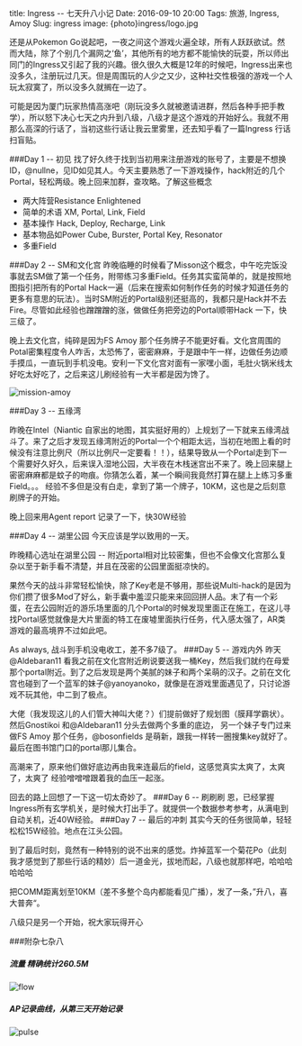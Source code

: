 title: Ingress -- 七天升八小记
Date: 2016-09-10 20:00
Tags: 旅游, Ingress, Amoy
Slug: ingress
image: {photo}ingress/logo.jpg


还是从Pokemon Go说起吧，一夜之间这个游戏火遍全球，所有人跃跃欲试。然而大陆，除了个别几个漏网之‘鱼’，其他所有的地方都不能愉快的玩耍，所以师出同门的Ingress又引起了我的兴趣。很久很久大概是12年的时候吧，Ingress出来也没多久，注册玩过几天。但是周围玩的人少之又少，这种社交性极强的游戏一个人玩太寂寞了，所以没多久就搁在一边了。

可能是因为厦门玩家热情高涨吧（刚玩没多久就被邀请进群，然后各种手把手教学），所以怒下决心七天之内升到八级，八级才是这个游戏的开始好么。我就不用那么高深的行话了，当初这些行话让我云里雾里，还去知乎看了一篇Ingress 行话扫盲贴。

###Day 1 -- 初见
找了好久终于找到当初用来注册游戏的账号了，主要是不想换ID，@nullne，见ID如见其人。今天主要熟悉了一下游戏操作，hack附近的几个Portal，轻松两级。晚上回来加群，查攻略。了解这些概念

- 两大阵营Resistance Enlightened
- 简单的术语 XM, Portal, Link, Field
- 基本操作 Hack, Deploy, Recharge, Link
- 基本物品如Power Cube, Burster, Portal Key, Resonator
- 多重Field

###Day 2 -- SM和文化宫
昨晚临睡的时候看了Misson这个概念，中午吃完饭没事就去SM做了第一个任务，附带练习多重Field。任务其实蛮简单的，就是按照地图指引把所有的Portal Hack一遍（后来在搜索如何制作任务的时候才知道任务的更多有意思的玩法）。当时SM附近的Portal级别还挺高的，我都只是Hack并不去Fire。尽管如此经验也蹭蹭蹭的涨，做做任务把旁边的Portal顺带Hack 一下，快三级了。

晚上去文化宫，纯碎是因为FS Amoy 那个任务牌子不能更好看。文化宫周围的Potal密集程度令人咋舌，太恐怖了，密密麻麻，于是跟中午一样，边做任务边顺手摸瓜，一直玩到手机没电。安利一下文化宫对面有一家嘿小面，毛肚火锅米线太好吃太好吃了，之后来这儿刷经验有一大半都是因为馋了。

![mission-amoy]({photo}ingress/mission-amoy.png)

###Day 3 -- 五缘湾

昨晚在Intel（Niantic 自家出的地图，其实挺好用的）上规划了一下就来五缘湾战斗了。来了之后才发现五缘湾附近的Portal一个个相距太远，当初在地图上看的时候没有注意比例尺（所以比例尺一定要看！！），结果导致从一个Portal走到下一个需要好久好久，后来误入湿地公园，大半夜在木栈迷宫出不来了。晚上回来腿上密密麻麻都是蚊子的吻痕。你猜怎么着，某一个瞬间我竟然打算在腿上上练习多重Field。。。
经验不多但是没有白走，拿到了第一个牌子，10KM，这也是之后刻意刷牌子的开始。

晚上回来用Agent report 记录了一下，快30W经验

###Day 4 -- 湖里公园
今天应该是学以致用的一天。

昨晚精心选址在湖里公园 -- 附近portal相对比较密集，但也不会像文化宫那么复杂以至于新手看不清楚，并且在茂密的公园里面挺凉快的。

果然今天的战斗非常轻松愉快，除了Key老是不够用，那些说Multi-hack的是因为你们攒了很多Mod了好么，新手囊中羞涩只能来来回回拼人品。末了有一个彩蛋，在去公园附近的游乐场里面的几个Portal的时候发现里面正在施工，在这儿寻找Portal感觉就像是大片里面的特工在废墟里面执行任务，代入感太强了，AR类游戏的最高境界不过如此吧。

As always, 战斗到手机没电收工，差不多7级了。
###Day 5 -- 游戏内外
昨天@Aldebaran11  看我之前在文化宫附近刷说要送我一桶Key，然后我们就约在母爱那个portal附近。到了之后发现是两个美腻的妹子和两个呆萌的汉子。之前在文化宫也碰到了一个蓝军的妹子@yanoyanoko，就像是在游戏里面遇见了，只讨论游戏不玩其他，中二到了极点。

大佬（我发现这儿的人们管大神叫大佬？）们提前做好了规划图（膜拜学霸状）。然后Gnostikoi 和@Aldebaran11 分头去做两个多重的底边， 另一个妹子专门过来做FS Amoy 那个任务，@bosonfields 是萌新，跟我一样转一圈搜集key就好了。最后在图书馆门口的portal那儿集合。

高潮来了，原来他们做好底边再由我来连最后的field，这感觉真实太爽了，太爽了，太爽了 经验噌噌噌跟着我的血压一起涨。

回去的路上回想了一下这一切太奇妙了。
###Day 6 -- 刷刷刷
恩，已经掌握Ingress所有玄学机关，是时候大打出手了。就提供一个数据参考参考，从满电到自动关机，近40W经验。
###Day 7 -- 最后的冲刺
其实今天的任务很简单，轻轻松松15W经验。地点在江头公园。

到了最后时刻，竟然有一种特别的说不出来的感觉。炸掉蓝军一个菊花Po（此刻我才感觉到了那些行话的精妙）后一道金光，拔地而起，八级也就那样吧，哈哈哈哈哈哈

把COMM距离划至10KM（差不多整个岛内都能看见广播），发了一条，”升八，喜大普奔“。

八级只是另一个开始，祝大家玩得开心


###附杂七杂八

##### 流量 精确统计260.5M
 ![flow]({photo}ingress/flow.jpg)
##### AP记录曲线，从第三天开始记录
 ![pulse]({photo}ingress/pulse.png)
